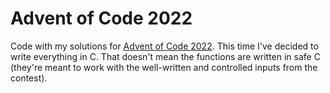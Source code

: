 Advent of Code 2022
===================

Code with my solutions for [Advent of Code 2022](https://adventofcode.com/2022). This time I've decided to write everything in C. That doesn't mean the functions are written in safe C (they're meant to work with the well-written and controlled inputs from the contest).
